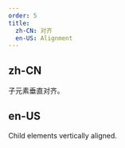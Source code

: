 ```yaml
---
order: 5
title:
  zh-CN: 对齐
  en-US: Alignment
---
```


## zh-CN

子元素垂直对齐。

## en-US

Child elements vertically aligned.
